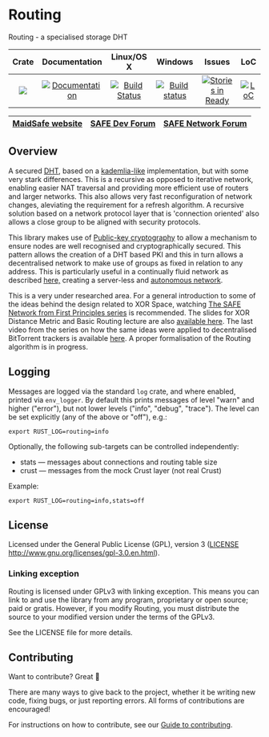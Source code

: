 # Routing

Routing - a specialised storage DHT

|Crate|Documentation|Linux/OS X|Windows|Issues|LoC|
|:---:|:-----------:|:--------:|:-----:|:----:|:--:|
|[![](http://meritbadge.herokuapp.com/routing)](https://crates.io/crates/routing)|[![Documentation](https://docs.rs/routing/badge.svg)](https://docs.rs/routing)|[![Build Status](https://travis-ci.org/maidsafe/routing.svg?branch=master)](https://travis-ci.org/maidsafe/routing)|[![Build status](https://ci.appveyor.com/api/projects/status/2w1joqd2h64o4xrh/branch/master?svg=true)](https://ci.appveyor.com/project/MaidSafe-QA/routing/branch/master)|[![Stories in Ready](https://badge.waffle.io/maidsafe/routing.png?label=ready&title=Ready)](https://waffle.io/maidsafe/routing)|[![LoC](https://tokei.rs/b1/github/maidsafe/routing)](https://github.com/maidsafe/routing)|

| [MaidSafe website](https://maidsafe.net) | [SAFE Dev Forum](https://forum.safedev.org) | [SAFE Network Forum](https://safenetforum.org) |
|:----------------------------------------:|:-------------------------------------------:|:----------------------------------------------:|

## Overview

A secured [DHT](http://en.wikipedia.org/wiki/Distributed_hash_table), based on a [kademlia-like](http://en.wikipedia.org/wiki/Kademlia) implementation, but with some very stark differences. This is a recursive as opposed to iterative network, enabling easier NAT traversal and providing more efficient use of routers and larger networks. This also allows very fast reconfiguration of network changes, aleviating the requirement for a refresh algorithm. A recursive solution based on a network protocol layer that is 'connection oriented' also allows a close group to be aligned with security protocols.

This library makes use of [Public-key cryptography](http://en.wikipedia.org/wiki/Public-key_cryptography) to allow a mechanism to ensure nodes are well recognised and cryptographically secured. This pattern
allows the creation of a DHT based PKI and this in turn allows a decentralised network to make use of groups as fixed in relation to any address. This is particularly useful in a continually fluid network as described [here,](http://docs.maidsafe.net/Whitepapers/pdf/MaidSafeDistributedHashTable.pdf) creating a server-less and [autonomous network](http://docs.maidsafe.net/Whitepapers/pdf/TheSafeNetwork.pdf).

This is a very under researched area. For a general introduction to some of the ideas behind the design related to XOR Space, watching [The SAFE Network from First Principles series](https://www.youtube.com/watch?v=Lr9FJRDcNzk&list=PLiYqQVdgdw_sSDkdIZzDRQR9xZlsukIxD) is recommended. The slides for XOR Distance Metric and Basic Routing lecture are also [available here](http://ericklavoie.com/talks/safenetwork/1-xor-routing.pdf). The last video from the series on how the same ideas were applied to decentralised BitTorrent trackers is available [here](https://www.youtube.com/watch?v=YFV908uoLPY). A proper formalisation of the Routing algorithm is in progress.

## Logging

Messages are logged via the standard `log` crate, and where enabled, printed
via `env_logger`. By default this prints messages of level "warn" and higher
("error"), but not lower levels ("info", "debug", "trace"). The level can be set
explicitly (any of the above or "off"), e.g.:

    export RUST_LOG=routing=info

Optionally, the following sub-targets can be controlled independently:

*   stats — messages about connections and routing table size
*   crust — messages from the mock Crust layer (not real Crust)

Example:

    export RUST_LOG=routing=info,stats=off


## License

Licensed under the General Public License (GPL), version 3 ([LICENSE](LICENSE) http://www.gnu.org/licenses/gpl-3.0.en.html).

### Linking exception

Routing is licensed under GPLv3 with linking exception. This means you can link to and use the library from any program, proprietary or open source; paid or gratis. However, if you modify Routing, you must distribute the source to your modified version under the terms of the GPLv3.

See the LICENSE file for more details.

## Contributing

Want to contribute? Great :tada:

There are many ways to give back to the project, whether it be writing new code, fixing bugs, or just reporting errors. All forms of contributions are encouraged!

For instructions on how to contribute, see our [Guide to contributing](https://github.com/maidsafe/QA/blob/master/CONTRIBUTING.md).

